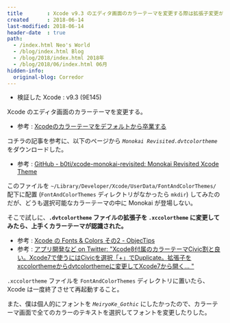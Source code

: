 ```yaml
---
title        : Xcode v9.3 のエディタ画面のカラーテーマを変更する際は拡張子変更が必要みたい
created      : 2018-06-14
last-modified: 2018-06-14
header-date  : true
path:
  - /index.html Neo's World
  - /blog/index.html Blog
  - /blog/2018/index.html 2018年
  - /blog/2018/06/index.html 06月
hidden-info:
  original-blog: Corredor
---
```


- 検証した Xcode : v9.3 (9E145)

Xcode のエディタ画面のカラーテーマを変更する。

- 参考 : [Xcodeのカラーテーマをデフォルトから卒業する](https://qiita.com/shiba1014/items/dec0faa46163ef9a2c5f#monokai)

コチラの記事を参考に、以下のページから *`Monokai Revisited.dvtcolortheme`* をダウンロードした。

- 参考 : [GitHub - b0ti/xcode-monokai-revisited: Monokai Revisited Xcode Theme](https://github.com/b0ti/xcode-monokai-revisited)

このファイルを `~/Library/Developer/Xcode/UserData/FontAndColorThemes/` 配下に配置 (`FontAndColorThemes` ディレクトリがなかったら `mkdir`) してみたのだが、どうも選択可能なカラーテーマの中に Monokai が登場しない。

そこで試しに、**`.dvtcolortheme` ファイルの拡張子を `.xccolortheme` に変更してみたら、上手くカラーテーマが認識された。**

- 参考 : [Xcode の Fonts & Colors その2 - ObjecTips](http://koze.hatenablog.jp/entry/2015/05/08/000000)
- 参考 : [アプリ開発など on Twitter: "Xcode8付属のカラーテーマCivic割と良い。Xcode7で使うにはCivicを選択「+」でDuplicate。拡張子をxccolorthemeからdvtcolorthemeに変更してXcode7から開く… "](https://twitter.com/shu_dev/status/744352333505527808)

`.xccolortheme` ファイルを `FontAndColorThemes` ディレクトリに置いたら、Xcode は一度終了させて再起動すること。

また、僕は個人的にフォントを *`MeiryoKe_Gothic`* にしたかったので、カラーテーマ画面で全てのカラーのテキストを選択してフォントを変更したりした。
